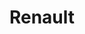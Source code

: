---
title: "Renault"
url: /lhabitarelle-rn-88-chateauneuf-de-randon/renault/
shop: Autowerkstatt
---